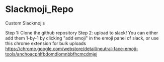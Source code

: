 # Slackmoji_Repo
Custom Slackmojis


Step 1: Clone the github repository
Step 2: upload to slack! You can either add them 1-by-1 by clicking "add emoji" in the emoji panel of slack, 
or use this chrome extension for bulk uploads https://chrome.google.com/webstore/detail/neutral-face-emoji-tools/anchoacphlfbdomdlomnbbfhcmcdmjej
